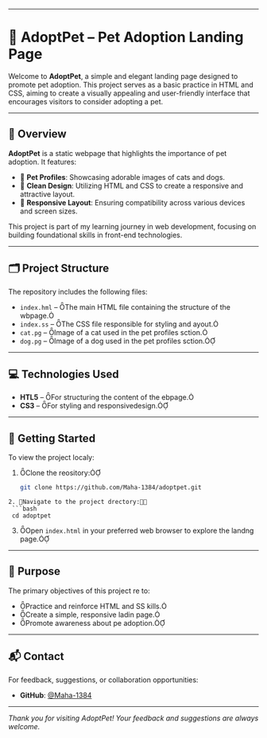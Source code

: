 
---

# 🐾 AdoptPet – Pet Adoption Landing Page

Welcome to **AdoptPet**, a simple and elegant landing page designed to promote pet adoption. This project serves as a basic practice in HTML and CSS, aiming to create a visually appealing and user-friendly interface that encourages visitors to consider adopting a pet.

---

## 📌 Overview

**AdoptPet** is a static webpage that highlights the importance of pet adoption. It features:

- 🐶 **Pet Profiles**: Showcasing adorable images of cats and dogs.
- 🎨 **Clean Design**: Utilizing HTML and CSS to create a responsive and attractive layout.
- 📱 **Responsive Layout**: Ensuring compatibility across various devices and screen sizes.

This project is part of my learning journey in web development, focusing on building foundational skills in front-end technologies.

---

## 🗂️ Project Structure

The repository includes the following files:

- `index.hml` – The main HTML file containing the structure of the wbpage.
- `index.ss` – The CSS file responsible for styling and ayout.
- `cat.pg` – Image of a cat used in the pet profiles sction.
- `dog.pg` – Image of a dog used in the pet profiles sction.

---

## 💻 Technologies Used

- **HTL5** – For structuring the content of the ebpage.
- **CS3** – For styling and responsivedesign.

---

## 🚀 Getting Started

To view the project localy:

1. Clone the reository:
   ```bash
   git clone https://github.com/Maha-1384/adoptpet.git
  ```
2. Navigate to the project drectory:
   ```bash
   cd adoptpet
  ```
3. Open `index.html` in your preferred web browser to explore the landng page.

---


## 🎯 Purpose

The primary objectives of this project re to:

- Practice and reinforce HTML and SS kills.
- Create a simple, responsive ladin page.
- Promote awareness about pe adoption.

---

## 📬 Contact

For feedback, suggestions, or collaboration opportunities:

- **GitHub**: [@Maha-1384](https://github.com/Maha-1384)

---

*Thank you for visiting AdoptPet! Your feedback and suggestions are always welcome.* 

